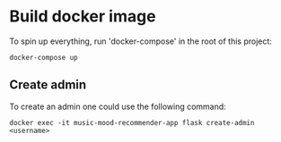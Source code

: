 # Build docker image 

To spin up everything, run 'docker-compose' in the root of this project:

```shell
docker-compose up
```

## Create admin

To create an admin one could use the following command:

```shell
docker exec -it music-mood-recommender-app flask create-admin <username>
```
